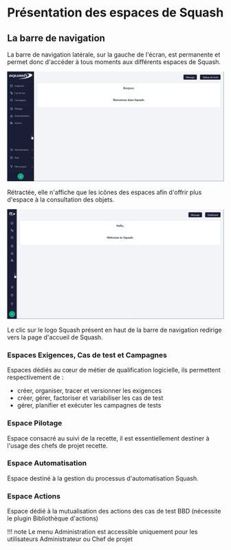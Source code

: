 # Présentation des espaces de Squash
## La barre de navigation
La barre de navigation latérale, sur la gauche de l'écran, est permanente et permet donc d'accéder à tous moments aux différents espaces de Squash.

![Page d'accueil Squash](resources/accueil-navigation-fr.png)

Rétractée, elle n'affiche que les icônes des espaces afin d'offrir plus d'espace à la consultation des objets.

![Barre de navigation rétractée](resources/accueil-navigation-retracte-fr.png)

Le clic sur le logo Squash présent en haut de la barre de navigation redirige vers la page d'accueil de Squash.

### Espaces Exigences, Cas de test et Campagnes
Espaces dédiés au cœur de métier de qualification logicielle, ils permettent respectivement de :
 - créer, organiser, tracer et versionner les exigences
 - créer, gérer, factoriser et variabiliser les cas de test
 - gérer, planifier et exécuter les campagnes de tests
### Espace Pilotage
Espace consacré au suivi de la recette, il est essentiellement destiner à l'usage des chefs de projet recette.
### Espace Automatisation
Espace destiné à la gestion du processus d'automatisation Squash.
### Espace Actions
Espace dédié à la mutualisation des actions des cas de test BBD (nécessite le plugin Bibliothèque d'actions)

!!! note
 Le menu Administration est accessible uniquement pour les utilisateurs Administrateur ou Chef de projet




<!--stackedit_data:
eyJoaXN0b3J5IjpbLTQxNDIzNTA3XX0=
-->
